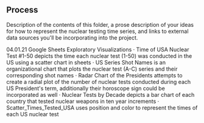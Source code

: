## Process

Description of the contents of this folder, a prose description of your ideas for how to represent
the nuclear testing time series, and links to external data sources you'll be incorporating into
the project.

04.01.21 Google Sheets Exploratory Visualizations
· Time of USA Nuclear Test #1-50 depicts the time each nuclear test (1-50) was conducted in the US using a scatter chart in sheets
· US Series Shot Names is an organizational chart that plots the nuclear test (A-C) series and their corresponding shot names
· Radar Chart of the Presidents attempts to create a radial plot of the number of nuclear tests conducted during each US President's term, additionally their horoscope sign could be incorporated as well
· Nuclear Tests by Decade depicts a bar chart of each country that tested nuclear weapons in ten year increments
· Scatter_Times_Tested_USA uses position and color to represent the times of each US nuclear test
